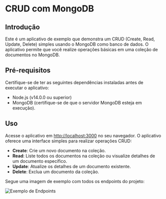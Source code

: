 
# CRUD com MongoDB

## Introdução

Este é um aplicativo de exemplo que demonstra um CRUD (Create, Read, Update, Delete) simples usando o MongoDB como banco de dados. O aplicativo permite que você realize operações básicas em uma coleção de documentos no MongoDB.

## Pré-requisitos

Certifique-se de ter as seguintes dependências instaladas antes de executar o aplicativo:

- Node.js (v14.0.0 ou superior)
- MongoDB (certifique-se de que o servidor MongoDB esteja em execução).

## Uso

Acesse o aplicativo em [http://localhost:3000](http://localhost:3000) no seu navegador. O aplicativo oferece uma interface simples para realizar operações CRUD:

- **Create**: Crie um novo documento na coleção.
- **Read**: Liste todos os documentos na coleção ou visualize detalhes de um documento específico.
- **Update**: Atualize os detalhes de um documento existente.
- **Delete**: Exclua um documento da coleção.

Segue uma imagem de exemplo com todos os endpoints do projeto:

![Exemplo de Endpoints](image.png)
